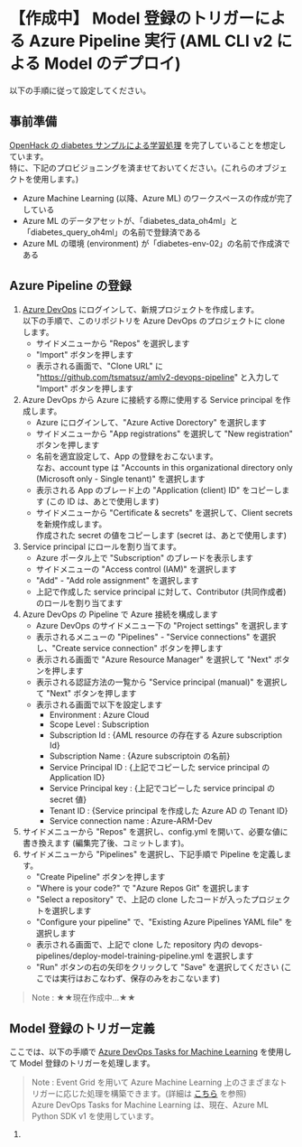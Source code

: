 # 【作成中】 Model 登録のトリガーによる Azure Pipeline 実行 (AML CLI v2 による Model のデプロイ)

以下の手順に従って設定してください。

## 事前準備

[OpenHack の diabetes サンプルによる学習処理](https://github.com/notanaha/oh4ml-lite-diabetes) を完了していることを想定しています。<br>
特に、下記のプロビジョニングを済ませておいてください。(これらのオブジェクトを使用します。)

- Azure Machine Learning (以降、Azure ML) のワークスペースの作成が完了している
- Azure ML のデータアセットが、「diabetes_data_oh4ml」と「diabetes_query_oh4ml」の名前で登録済である
- Azure ML の環境 (environment) が「diabetes-env-02」の名前で作成済である

## Azure Pipeline の登録

1. [Azure DevOps](https://dev.azure.com/) にログインして、新規プロジェクトを作成します。<br>
  以下の手順で、このリポジトリを Azure DevOps のプロジェクトに clone します。
    - サイドメニューから "Repos" を選択します
    - "Import" ボタンを押します
    - 表示される画面で、"Clone URL" に "https://github.com/tsmatsuz/amlv2-devops-pipeline" と入力して "Import" ボタンを押します
2. Azure DevOps から Azure に接続する際に使用する Service principal を作成します。
    - Azure にログインして、"Azure Active Dorectory" を選択します
    - サイドメニューから "App registrations" を選択して "New registration" ボタンを押します
    - 名前を適宜設定して、App の登録をおこないます。<br>
    なお、account type は "Accounts in this organizational directory only (Microsoft only - Single tenant)" を選択します
    - 表示される App のブレード上の "Application (client) ID" をコピーします (この ID は、あとで使用します)
    - サイドメニューから "Certificate & secrets" を選択して、Client secrets を新規作成します。<br>
    作成された secret の値をコピーします (secret は、あとで使用します)
3. Service principal にロールを割り当てます。
    - Azure ポータル上で "Subscription" のブレードを表示します
    - サイドメニューの "Access control (IAM)" を選択します
    - "Add" - "Add role assignment" を選択します
    - 上記で作成した service principal に対して、Contributor (共同作成者) のロールを割り当てます
4. Azure DevOps の Pipeline で Azure 接続を構成します
    - Azure DevOps のサイドメニュー下の "Project settings" を選択します
    - 表示されるメニューの "Pipelines" - "Service connections" を選択し、"Create service connection" ボタンを押します
    - 表示される画面で "Azure Resource Manager" を選択して "Next" ボタンを押します
    - 表示される認証方法の一覧から "Service principal (manual)" を選択して "Next" ボタンを押します
    - 表示される画面で以下を設定します
        - Environment : Azure Cloud
        - Scope Level : Subscription
        - Subscription Id : {AML resource の存在する Azure subscription Id}
        - Subscription Name : {Azure subscriptoin の名前}
        - Service Principal ID : {上記でコピーした service principal の Application ID}
        - Service Principal key : {上記でコピーした service principal の secret 値}
        - Tenant ID : {Service principal を作成した Azure AD の Tenant ID}
        - Service connection name : Azure-ARM-Dev
5. サイドメニューから "Repos" を選択し、config.yml を開いて、必要な値に書き換えます (編集完了後、コミットします)。
6. サイドメニューから "Pipelines" を選択し、下記手順で Pipeline を定義します。
    - "Create Pipeline" ボタンを押します
    - "Where is your code?" で "Azure Repos Git" を選択します
    - "Select a repository" で、上記の clone したコードが入ったプロジェクトを選択します
    - "Configure your pipeline" で、"Existing Azure Pipelines YAML file" を選択します
    - 表示される画面で、上記で clone した repository 内の devops-pipelines/deploy-model-training-pipeline.yml を選択します
    - "Run" ボタンの右の矢印をクリックして "Save" を選択してください (ここでは実行はおこなわず、保存のみをおこないます)

> Note : ★★現在作成中...★★

## Model 登録のトリガー定義

ここでは、以下の手順で [Azure DevOps Tasks for Machine Learning](https://marketplace.visualstudio.com/items?itemName=ms-air-aiagility.vss-services-azureml) を使用して Model 登録のトリガーを処理します。

> Note : Event Grid を用いて Azure Machine Learning 上のさまざまなトリガーに応じた処理を構築できます。(詳細は [こちら](https://docs.microsoft.com/en-us/azure/machine-learning/how-to-use-event-grid) を参照)<br>
> Azure DevOps Tasks for Machine Learning は、現在、Azure ML Python SDK v1 を使用しています。

1. 